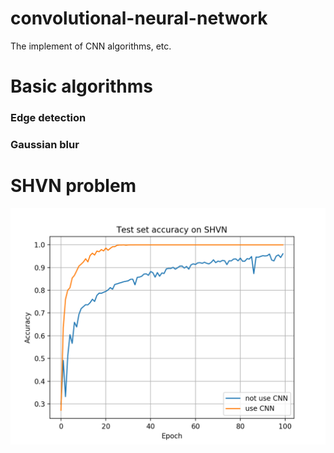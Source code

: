 # convolutional-neural-network
The implement of CNN algorithms, etc.

# Basic algorithms

### Edge detection


### Gaussian blur


# SHVN problem

<img src="https://github.com/ducanhnguyen/convolutional-neural-network/blob/master/img/comparison.png" width="550">


